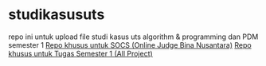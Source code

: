 # studikasusuts
repo ini untuk upload file studi kasus uts algorithm &amp; programming  dan PDM semester 1
[Repo khusus untuk SOCS (Online Judge Bina Nusantara)](https://github.com/fabianhabil/socssunib)
[Repo khusus untuk Tugas Semester 1 (All Project)](https://github.com/fabianhabil/semester1)
